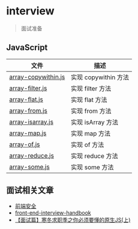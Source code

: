 # interview
> 面试准备

## JavaScript

| 文件 | 描述 |
| ----- | ---- |
|[array-copywithin.js](src/js/array-copywithin.js) | 实现 copywithin 方法 |
|[array-filter.js](src/js/array-filter.js) | 实现 filter 方法 |
|[array-flat.js](src/js/array-flat.js) | 实现 flat 方法 |
|[array-from.js](src/js/array-from.js) | 实现 from 方法 |
|[array-isarray.js](src/js/array-isarray.js) | 实现 isArray 方法 |
|[array-map.js](src/js/array-map.js) | 实现 map 方法 |
|[array-of.js](src/js/array-of.js) | 实现 of 方法 |
|[array-reduce.js](src/js/array-reduce.js) | 实现 reduce 方法 |
|[array-some.js](src/js/array-some.js) | 实现 some 方法 |

## 面试相关文章

- [前端安全](https://juejin.im/post/5dfb601a6fb9a0163d1a691c)
- [front-end-interview-handbook](https://github.com/yangshun/front-end-interview-handbook/blob/master/Translations/Chinese/README.md)
- [【面试篇】寒冬求职季之你必须要懂的原生JS(上)](https://juejin.im/post/5cab0c45f265da2513734390)